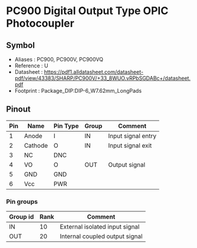 # PC900 Digital Output Type OPIC Photocoupler


## Symbol

* Aliases : PC900, PC900V, PC900VQ
* Reference : U
* Datasheet : https://pdf1.alldatasheet.com/datasheet-pdf/view/43383/SHARP/PC900V/+33_8WUO.vRPbSGDABc+/datasheet.pdf
* Footprint : Package_DIP:DIP-6_W7.62mm_LongPads

## Pinout

|Pin|Name|Pin Type|Group|Comment|
|---|---|---|---|---|
|1|Anode|I|IN|Input signal entry|
|2|Cathode|O|IN|Input signal exit|
|3|NC|DNC|||
|4|VO|O|OUT|Output signal|
|5|GND|GND|||
|6|Vcc|PWR|||

### Pin groups

|Group id|Rank|Comment|
|---|---|---|
|IN|10|External isolated input signal|
|OUT|20|Internal coupled output signal|
